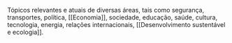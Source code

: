 Tópicos relevantes e atuais de diversas áreas, tais como segurança, transportes, política, [[Economia]], sociedade, educação, saúde, cultura, tecnologia, energia, relações internacionais, [[Desenvolvimento sustentável e ecologia]].